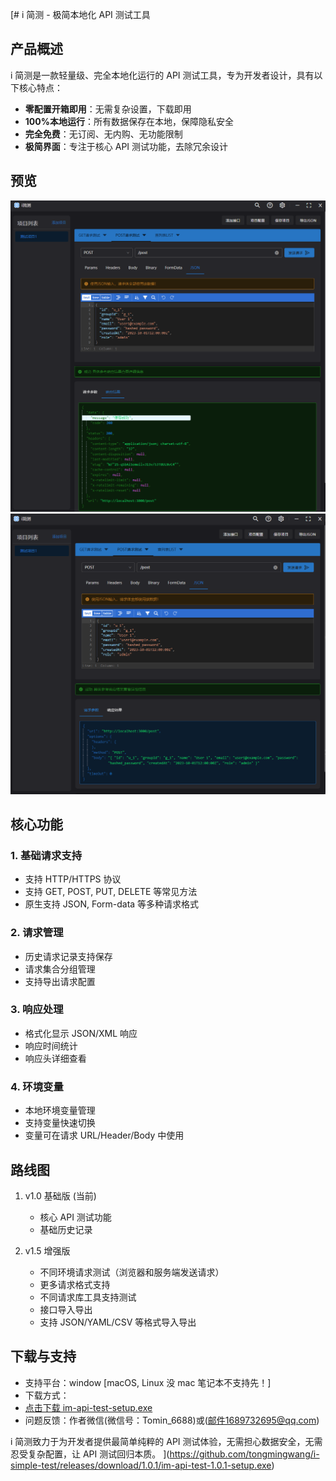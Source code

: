 [# i 简测 - 极简本地化 API 测试工具

## 产品概述

i 简测是一款轻量级、完全本地化运行的 API 测试工具，专为开发者设计，具有以下核心特点：

- **零配置开箱即用**：无需复杂设置，下载即用
- **100%本地运行**：所有数据保存在本地，保障隐私安全
- **完全免费**：无订阅、无内购、无功能限制
- **极简界面**：专注于核心 API 测试功能，去除冗余设计

## 预览

![预览](./preview.png)
![v1.0.0](./v1.0.0.png)

## 核心功能

### 1. 基础请求支持

- 支持 HTTP/HTTPS 协议
- 支持 GET, POST, PUT, DELETE 等常见方法
- 原生支持 JSON, Form-data 等多种请求格式

### 2. 请求管理

- 历史请求记录支持保存
- 请求集合分组管理
- 支持导出请求配置

### 3. 响应处理

- 格式化显示 JSON/XML 响应
- 响应时间统计
- 响应头详细查看

### 4. 环境变量

- 本地环境变量管理
- 支持变量快速切换
- 变量可在请求 URL/Header/Body 中使用

## 路线图

1. v1.0 基础版 (当前)

   - 核心 API 测试功能
   - 基础历史记录

2. v1.5 增强版
   - 不同环境请求测试（浏览器和服务端发送请求）
   - 更多请求格式支持
   - 不同请求库工具支持测试
   - 接口导入导出
   - 支持 JSON/YAML/CSV 等格式导入导出

## 下载与支持

- 支持平台：window [macOS, Linux 没 mac 笔记本不支持先！]
- 下载方式：
- [点击下载 im-api-test-setup.exe](https://github.com/tongmingwang/i-simple-test/releases/download/1.0.1/im-api-test-1.0.1-setup.exe)
- 问题反馈：作者微信(微信号：Tomin_6688)或(邮件1689732695@qq.com)

i 简测致力于为开发者提供最简单纯粹的 API 测试体验，无需担心数据安全，无需忍受复杂配置，让 API 测试回归本质。
](https://github.com/tongmingwang/i-simple-test/releases/download/1.0.1/im-api-test-1.0.1-setup.exe)
